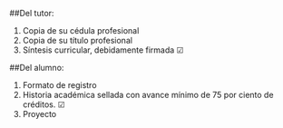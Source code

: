 ##Del tutor:

1. Copia de su cédula profesional
2. Copia de su título profesional
3. Síntesis curricular, debidamente firmada &#x2611;

##Del alumno:
1. Formato de registro
2. Historia académica sellada con avance mínimo de 75 por ciento de créditos. &#x2611;
3. Proyecto
